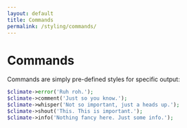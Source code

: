 ```yaml
---
layout: default
title: Commands
permalink: /styling/commands/
---
```


Commands
==============

Commands are simply pre-defined styles for specific output:

~~~php
$climate->error('Ruh roh.');
$climate->comment('Just so you know.');
$climate->whisper('Not so important, just a heads up.');
$climate->shout('This. This is important.');
$climate->info('Nothing fancy here. Just some info.');
~~~
